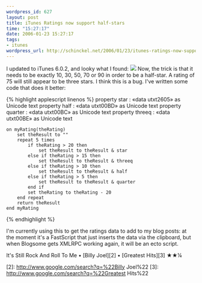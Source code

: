 ```yaml
--- 
wordpress_id: 627
layout: post
title: iTunes Ratings now support half-stars
time: "15:27:17"
date: 2006-01-23 15:27:17
tags: 
- itunes
wordpress_url: http://schinckel.net/2006/01/23/itunes-ratings-now-support-half-stars/
---
```

I updated to iTunes 6.0.2, and looky what I found: ![][1] Now, the trick is that it needs to be exactly 10, 30, 50, 70 or 90 in order to be a half-star. A rating of 75 will still appear to be three stars. I think this is a bug. I've written some code that does it better: 
    
    
{% highlight applescript linenos %}
    property star : «data utxt2605» as Unicode text
    property half : «data utxt00BD» as Unicode text
    property quarter : «data utxt00BC» as Unicode text
    property threeq : «data utxt00BE» as Unicode text
    
    on myRating(theRating)
    	set theResult to ""
    	repeat 5 times
    		if theRating > 20 then
    			set theResult to theResult & star
    		else if theRating > 15 then
    			set theResult to theResult & threeq
    		else if theRating > 10 then
    			set theResult to theResult & half
    		else if theRating > 5 then
    			set theResult to theResult & quarter
    		end if
    		set theRating to theRating - 20
    	end repeat
    	return theResult
    end myRating
{% endhighlight %}
    

I'm currently using this to get the ratings data to add to my blog posts: at the moment it's a FastScript that just inserts the data via the clipboard, but when Blogsome gets XMLRPC working again, it will be an ecto script. 

It's Still Rock And Roll To Me • [Billy Joel][2] • [Greatest Hits][3] ★★¼

   [1]: /images/ratings.png
   [2]: http://www.google.com/search?q=%22Billy Joel%22
   [3]: http://www.google.com/search?q=%22Greatest Hits%22

